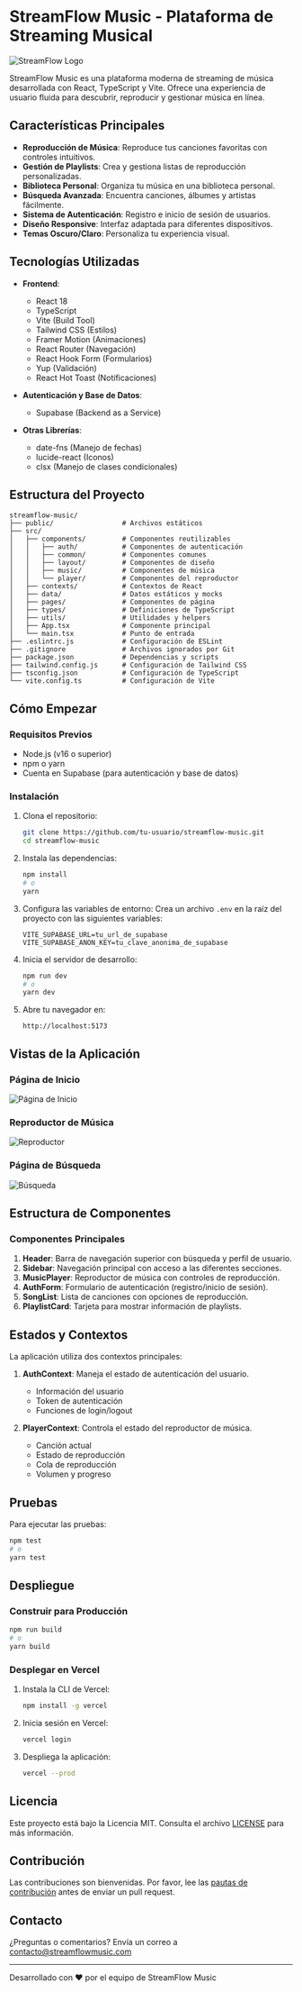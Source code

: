 # StreamFlow Music - Plataforma de Streaming Musical

![StreamFlow Logo](https://via.placeholder.com/150x50?text=StreamFlow+Music)

StreamFlow Music es una plataforma moderna de streaming de música desarrollada con React, TypeScript y Vite. Ofrece una experiencia de usuario fluida para descubrir, reproducir y gestionar música en línea.

## Características Principales

- **Reproducción de Música**: Reproduce tus canciones favoritas con controles intuitivos.
- **Gestión de Playlists**: Crea y gestiona listas de reproducción personalizadas.
- **Biblioteca Personal**: Organiza tu música en una biblioteca personal.
- **Búsqueda Avanzada**: Encuentra canciones, álbumes y artistas fácilmente.
- **Sistema de Autenticación**: Registro e inicio de sesión de usuarios.
- **Diseño Responsive**: Interfaz adaptada para diferentes dispositivos.
- **Temas Oscuro/Claro**: Personaliza tu experiencia visual.

## Tecnologías Utilizadas

- **Frontend**: 
  - React 18
  - TypeScript
  - Vite (Build Tool)
  - Tailwind CSS (Estilos)
  - Framer Motion (Animaciones)
  - React Router (Navegación)
  - React Hook Form (Formularios)
  - Yup (Validación)
  - React Hot Toast (Notificaciones)

- **Autenticación y Base de Datos**:
  - Supabase (Backend as a Service)

- **Otras Librerías**:
  - date-fns (Manejo de fechas)
  - lucide-react (Iconos)
  - clsx (Manejo de clases condicionales)

## Estructura del Proyecto

```
streamflow-music/
├── public/                 # Archivos estáticos
├── src/
│   ├── components/         # Componentes reutilizables
│   │   ├── auth/           # Componentes de autenticación
│   │   ├── common/         # Componentes comunes
│   │   ├── layout/         # Componentes de diseño
│   │   ├── music/          # Componentes de música
│   │   └── player/         # Componentes del reproductor
│   ├── contexts/           # Contextos de React
│   ├── data/               # Datos estáticos y mocks
│   ├── pages/              # Componentes de página
│   ├── types/              # Definiciones de TypeScript
│   ├── utils/              # Utilidades y helpers
│   ├── App.tsx             # Componente principal
│   └── main.tsx            # Punto de entrada
├── .eslintrc.js            # Configuración de ESLint
├── .gitignore              # Archivos ignorados por Git
├── package.json            # Dependencias y scripts
├── tailwind.config.js      # Configuración de Tailwind CSS
├── tsconfig.json           # Configuración de TypeScript
└── vite.config.ts          # Configuración de Vite
```

## Cómo Empezar

### Requisitos Previos

- Node.js (v16 o superior)
- npm o yarn
- Cuenta en Supabase (para autenticación y base de datos)

### Instalación

1. Clona el repositorio:
   ```bash
   git clone https://github.com/tu-usuario/streamflow-music.git
   cd streamflow-music
   ```

2. Instala las dependencias:
   ```bash
   npm install
   # o
   yarn
   ```

3. Configura las variables de entorno:
   Crea un archivo `.env` en la raíz del proyecto con las siguientes variables:
   ```env
   VITE_SUPABASE_URL=tu_url_de_supabase
   VITE_SUPABASE_ANON_KEY=tu_clave_anonima_de_supabase
   ```

4. Inicia el servidor de desarrollo:
   ```bash
   npm run dev
   # o
   yarn dev
   ```

5. Abre tu navegador en:
   ```
   http://localhost:5173
   ```

## Vistas de la Aplicación

### Página de Inicio
![Página de Inicio](https://via.placeholder.com/800x500?text=StreamFlow+Home+Page)

### Reproductor de Música
![Reproductor](https://via.placeholder.com/800x300?text=Music+Player)

### Página de Búsqueda
![Búsqueda](https://via.placeholder.com/800x500?text=Search+Page)

## Estructura de Componentes

### Componentes Principales

1. **Header**: Barra de navegación superior con búsqueda y perfil de usuario.
2. **Sidebar**: Navegación principal con acceso a las diferentes secciones.
3. **MusicPlayer**: Reproductor de música con controles de reproducción.
4. **AuthForm**: Formulario de autenticación (registro/inicio de sesión).
5. **SongList**: Lista de canciones con opciones de reproducción.
6. **PlaylistCard**: Tarjeta para mostrar información de playlists.

## Estados y Contextos

La aplicación utiliza dos contextos principales:

1. **AuthContext**: Maneja el estado de autenticación del usuario.
   - Información del usuario
   - Token de autenticación
   - Funciones de login/logout

2. **PlayerContext**: Controla el estado del reproductor de música.
   - Canción actual
   - Estado de reproducción
   - Cola de reproducción
   - Volumen y progreso

## Pruebas

Para ejecutar las pruebas:

```bash
npm test
# o
yarn test
```

## Despliegue

### Construir para Producción

```bash
npm run build
# o
yarn build
```

### Desplegar en Vercel

1. Instala la CLI de Vercel:
   ```bash
   npm install -g vercel
   ```

2. Inicia sesión en Vercel:
   ```bash
   vercel login
   ```

3. Despliega la aplicación:
   ```bash
   vercel --prod
   ```

## Licencia

Este proyecto está bajo la Licencia MIT. Consulta el archivo [LICENSE](LICENSE) para más información.

## Contribución

Las contribuciones son bienvenidas. Por favor, lee las [pautas de contribución](CONTRIBUTING.md) antes de enviar un pull request.

## Contacto

¿Preguntas o comentarios? Envía un correo a contacto@streamflowmusic.com

---

Desarrollado con ❤️ por el equipo de StreamFlow Music
